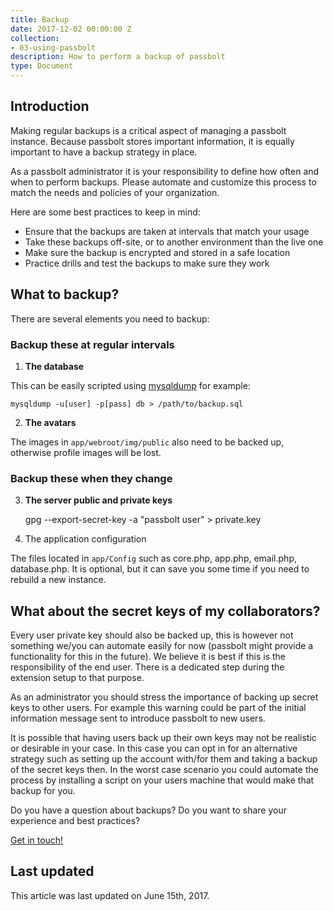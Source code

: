 ```yaml
---
title: Backup
date: 2017-12-02 00:00:00 Z
collection:
- 03-using-passbolt
description: How to perform a backup of passbolt
type: Document
---
```


## Introduction

Making regular backups is a critical aspect of managing a passbolt instance. Because passbolt stores important information, it is equally important to have a backup strategy in place.

As a passbolt administrator it is your responsibility to define how often and when to perform backups. Please automate and customize this process to match the needs and policies of your organization.

Here are some best practices to keep in mind:

*   Ensure that the backups are taken at intervals that match your usage
*   Take these backups off-site, or to another environment than the live one
*   Make sure the backup is encrypted and stored in a safe location
*   Practice drills and test the backups to make sure they work

## What to backup?

There are several elements you need to backup:

### Backup these at regular intervals

1. **The database**

This can be easily scripted using [mysqldump](https://mariadb.com/kb/en/mariadb/mysqldump/) for example:

    mysqldump -u[user] -p[pass] db > /path/to/backup.sql

2. **The avatars**

The images in `app/webroot/img/public` also need to be backed up, otherwise profile images will be lost.

### Backup these when they change

3. **The server public and private keys**

    gpg --export-secret-key -a "passbolt user" > private.key

4. The application configuration

The files located in `app/Config` such as core.php, app.php, email.php, database.php. It is optional, but it can save you some time if you need to rebuild a new instance.

## What about the secret keys of my collaborators?

Every user private key should also be backed up, this is however not something we/you can automate easily for now (passbolt might provide a functionality for this in the future). We believe it is best if this is the responsibility of the end user. There is a dedicated step during the extension setup to that purpose.

As an administrator you should stress the importance of backing up secret keys to other users. For example this warning could be part of the initial information message sent to introduce passbolt to new users.

It is possible that having users back up their own keys may not be realistic or desirable in your case. In this case you can opt in for an alternative strategy such as setting up the account with/for them and taking a backup of the secret keys then. In the worst case scenario you could automate the process by installing a script on your users machine that would make that backup for you.

Do you have a question about backups? Do you want to share your experience and best practices?

[Get in touch!](http://community.passbolt.com)

## Last updated

This article was last updated on June 15th, 2017.